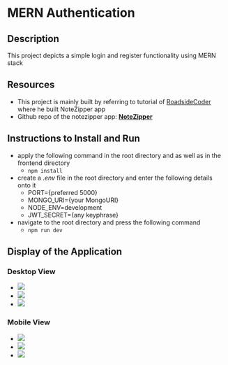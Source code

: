 # MERN Authentication

## Description

This project depicts a simple login and register functionality using MERN stack

## Resources

- This project is mainly built by referring to tutorial of [RoadsideCoder](https://www.youtube.com/playlist?list=PLKhlp2qtUcSYC7EffnHzD-Ws2xG-j3aYo) where he built NoteZipper app
- Github repo of the notezipper app: **[NoteZipper](https://github.com/piyush-eon/notezipper)**

## Instructions to Install and Run

- apply the following command in the root directory and as well as in the frontend directory
  - `npm install`
- create a $.env$ file in the root directory and enter the following details onto it
  - PORT={preferred 5000}
  - MONGO_URI={your MongoURI}
  - NODE_ENV=development
  - JWT_SECRET={any keyphrase}
- navigate to the root directory and press the following command
  - `npm run dev`

## Display of the Application

### Desktop View

- ![](https://i.imgur.com/MSb74kz.png)
- ![](https://i.imgur.com/KW9mkyU.png)
- ![](https://i.imgur.com/C7RzCUN.png)

### Mobile View

- ![](https://i.imgur.com/8m36c95.png)
- ![](https://i.imgur.com/Xn25TjD.png)
- ![](https://i.imgur.com/J1XBxz9.png)
